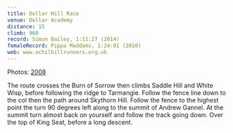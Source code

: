 ```yaml
---
title: Dollar Hill Race
venue: Dollar Academy
distance: 15
climb: 960
record: Simon Bailey, 1:11:27 (2014)
femaleRecord: Pippa Maddams, 1:24:01 (2010)
web: www.ochilhillrunners.org.uk
---
```

Photos: [2008](http://www.flickr.com/photos/heatherbashing/sets/72157606031818776/)

The route crosses the Burn of Sorrow then climbs Saddle Hill and White Wisp, before following the ridge to Tarmangie. Follow the fence line down to the col then the path around Skythorn Hill. Follow the fence to the highest point the turn 90 degrees left along to the summit of Andrew Gannel. At the summit turn almost back on yourself and follow the track going down. Over the top of King Seat, before a long descent.
